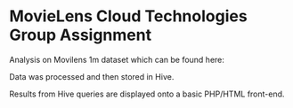 # MovieLens Cloud Technologies Group Assignment 
Analysis on Movilens 1m dataset which can be found here:

Data was processed and then stored in Hive. 

Results from Hive queries are displayed onto a basic PHP/HTML front-end. 


